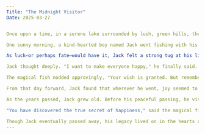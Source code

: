 ```yaml
---
Title: "The Midnight Visitor"
Date: 2025-03-27


Once upon a time, in a serene lake surrounded by lush, green hills, there lived a magical fish unlike any other. This fish was shimmering gold with silver fins that sparkled in sunlight. Legends said the fish had the incredible power to grant a single wish to whoever caught it.

One sunny morning, a kind-hearted boy named Jack went fishing with his friends. While the others eagerly cast their lines, Jack quietly hoped not just to catch the magical fish, but to meet it and speak with it.

As luck—or perhaps fate—would have it, Jack felt a strong tug at his line. With a mix of excitement and curiosity, he pulled in his catch and discovered the magical fish gleaming brightly. The fish smiled warmly and spoke in a gentle voice: "Congratulations, Jack. You have caught me. I shall grant you one wish."

Jack thought deeply. "I want to make everyone happy," he finally said.

The magical fish nodded approvingly, "Your wish is granted. But remember, true happiness often lies not just in receiving joy but in sharing and creating it."

From that day forward, Jack found that wherever he went, joy seemed to follow him. But Jack soon realized something important—happiness was most powerful when actively shared through kindness, generosity, and compassion. He dedicated himself to helping those in need, sharing laughter, wisdom, and friendship generously. Gradually, the villagers followed Jack's example, turning their home into a place of warmth, love, and enduring happiness.

As the years passed, Jack grew old. Before his peaceful passing, he visited the magical lake one last time, where the golden fish emerged to greet him again.

"You have discovered the true secret of happiness," said the magical fish, "It thrives where kindness and generosity bloom. Your wish has become a legacy."

Though Jack eventually passed away, his legacy lived on in the hearts and smiles of the villagers. The magical fish remained in the lake, forever reminding everyone of the extraordinary magic that ordinary kindness and generosity can create.
---
```



